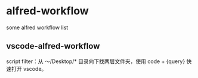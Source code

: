 # alfred-workflow

some alfred workflow list

## vscode-alfred-workflow

script filter：从 ～/Desktop/* 目录向下找两层文件夹，使用 code + {query} 快速打开 vscode。
